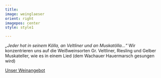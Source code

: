 ```yaml
---
title: 
image: weinglaeser
orient: right
imagepos: center
style: style1

---
```

*„Jeder hot in seinem Kölla, an Veltliner und an Muskatölla…“* Wir konzentrieren
uns auf die Weißweinsorten Gr. Veltliner, Riesling und Gelber Muskateller, wie es
in einem Lied (dem Wachauer Hauermarsch gesungen wird)

[Unser Weinangebot](/unsere-weine)